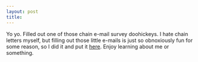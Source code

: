 ```yaml
---
layout: post
title: 
---
```


Yo yo. Filled out one of those chain e-mail survey doohickeys. I hate chain letters myself, but filling out those little e-mails is just so obnoxiously fun for some reason, so I did it and put it <a href="thingie.txt">here</a>. Enjoy learning about me or something.
